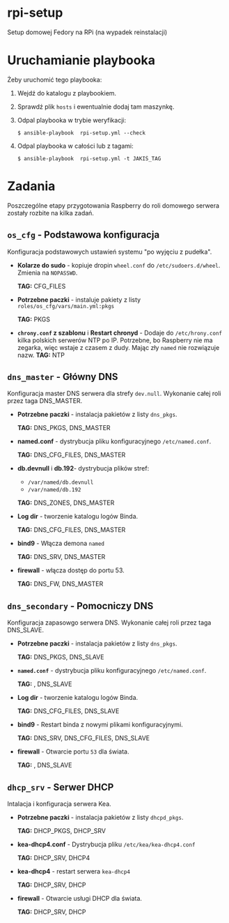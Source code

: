 # rpi-setup
Setup domowej Fedory na RPi (na wypadek reinstalacji) 

# Uruchamianie playbooka

Żeby uruchomić tego playbooka:

1. Wejdź do katalogu z playbookiem.
1. Sprawdź plik `hosts` i ewentualnie dodaj tam maszynkę.
1. Odpal playbooka w trybie weryfikacji:

	```shell
	$ ansible-playbook  rpi-setup.yml --check
	
	```

1. Odpal playbooka w całości lub z tagami:

	```shell
	$ ansible-playbook  rpi-setup.yml -t JAKIŚ_TAG
	
	```

# Zadania

Poszczególne etapy przygotowania Raspberry do roli domowego serwera 
zostały rozbite na kilka zadań.

## `os_cfg` - Podstawowa konfiguracja

Konfiguracja podstawowych ustawień systemu "po wyjęciu z pudełka".

- **Kolarze do sudo** - kopiuje dropin `wheel.conf` do `/etc/sudoers.d/wheel`.
Zmienia na `NOPASSWD`.

	**TAG:** CFG_FILES

- **Potrzebne paczki** - instaluje pakiety z listy `roles/os_cfg/vars/main.yml:pkgs`

	**TAG:** PKGS

- **`chrony.conf` z szablonu** i **Restart chronyd** - Dodaje do `/etc/hrony.conf` kilka polskich serwerów NTP po IP. Potrzebne, bo Raspberry nie ma zegarka, więc wstaje z czasem z dudy. Mając zły `named` nie rozwiązuje nazw.
	**TAG:** NTP

## `dns_master` - Główny DNS

Konfiguracja master DNS serwera dla strefy `dev.null`. Wykonanie całej roli przez taga DNS_MASTER.

- **Potrzebne paczki** - instalacja pakietów z listy `dns_pkgs`.

	**TAG:** DNS_PKGS, DNS_MASTER

- **named.conf** - dystrybucja pliku konfiguracyjnego `/etc/named.conf`.

	**TAG:** DNS_CFG_FILES, DNS_MASTER

- **db.devnull** i **db.192**- dystrybucja plików stref:
	- `/var/named/db.devnull`
	- `/var/named/db.192`

	**TAG:** DNS_ZONES, DNS_MASTER

- **Log dir** - tworzenie katalogu logów Binda.

	**TAG:** DNS_CFG_FILES, DNS_MASTER

- **bind9** - Włącza demona `named`

	**TAG:** DNS_SRV, DNS_MASTER

- **firewall** - włącza dostęp do portu 53.

	**TAG:** DNS_FW, DNS_MASTER
 
 ## `dns_secondary` - Pomocniczy DNS

 Konfiguracja zapasowgo serwera DNS. Wykonanie całej roli przez taga DNS_SLAVE.

 - **Potrzebne paczki** - instalacja pakietów z listy `dns_pkgs`.

 	**TAG:** DNS_PKGS, DNS_SLAVE

 - **`named.conf`** - dystrybucja pliku konfiguracyjnego `/etc/named.conf`.

 	**TAG:** , DNS_SLAVE

  - **Log dir** - tworzenie katalogu logów Binda.

 	**TAG:** DNS_CFG_FILES, DNS_SLAVE

  - **bind9** - Restart binda z nowymi plikami konfiguracyjnymi.

 	**TAG:** DNS_SRV, DNS_CFG_FILES, DNS_SLAVE

  - **firewall** - Otwarcie portu `53` dla świata.

 	**TAG:** , DNS_SLAVE

## `dhcp_srv` - Serwer DHCP

Intalacja i konfiguracja serwera Kea.

- **Potrzebne paczki** - instalacja pakietów z listy `dhcpd_pkgs`.

 	**TAG:** DHCP_PKGS, DHCP_SRV

- **kea-dhcp4.conf** - Dystrybucja pliku `/etc/kea/kea-dhcp4.conf`

	**TAG:** DHCP_SRV, DHCP4

- **kea-dhcp4** - restart serwera `kea-dhcp4`

	**TAG:** DHCP_SRV, DHCP

- **firewall** - Otwarcie usługi DHCP dla świata.

 	**TAG:** DHCP_SRV, DHCP